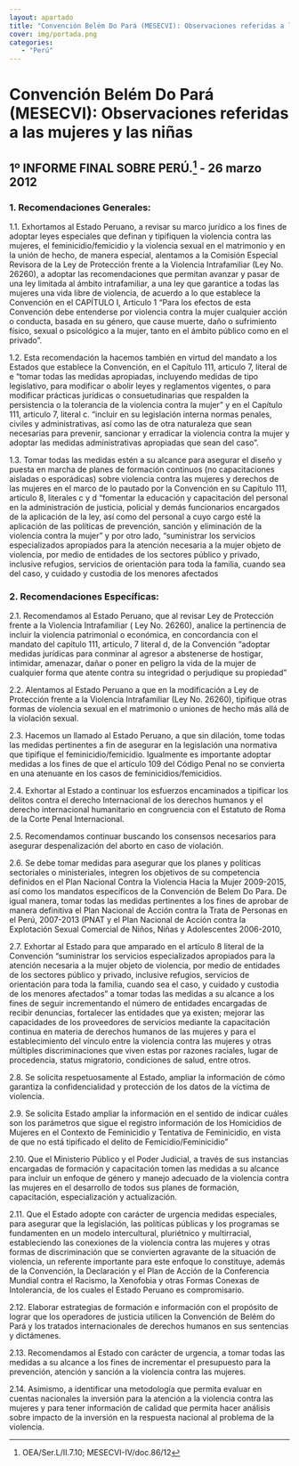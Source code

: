 ```yaml
---
layout: apartado
title: "Convención Belém Do Pará (MESECVI): Observaciones referidas a las mujeres y las niñas"
cover: img/portada.png
categories:
   - "Perú"
---
```

# Convención Belém Do Pará (MESECVI): Observaciones referidas a las mujeres y las niñas


## 1º INFORME FINAL SOBRE PERÚ.[^778] - 26 marzo 2012

### 1. Recomendaciones Generales:

1.1. Exhortamos al Estado Peruano, a revisar su marco jurídico a los fines
de adoptar leyes especiales que definan y tipifiquen la violencia contra
las mujeres, el feminicidio/femicidio y la violencia sexual en el
matrimonio y en la unión de hecho, de manera especial, alentamos a la
Comisión Especial Revisora de la Ley de Protección frente a la Violencia
Intrafamiliar (Ley No. 26260), a adoptar las recomendaciones que permitan
avanzar y pasar de una ley limitada al ámbito intrafamiliar, a una ley que
garantice a todas las mujeres una vida libre de violencia, de acuerdo a lo
que establece la Convención en el CAPÍTULO I, Articulo 1 “Para los efectos
de esta Convención debe entenderse por violencia contra la mujer cualquier
acción o conducta, basada en su género, que cause muerte, daño o
sufrimiento físico, sexual o psicológico a la mujer, tanto en el ámbito
público como en el privado”.

1.2. Esta recomendación la hacemos también en virtud del mandato a los
Estados que establece la Convención, en el Capítulo 111, articulo 7,
literal de e “tomar todas las medidas apropiadas, incluyendo medidas de
tipo legislativo, para modificar o abolir leyes y reglamentos vigentes, o
para modificar prácticas jurídicas o consuetudinarias que respalden la
persistencia o la tolerancia de la violencia contra la mujer” y en el
Capítulo 111, articulo 7, literal c. “incluir en su legislación interna
normas penales, civiles y administrativas, así como las de otra naturaleza
que sean necesarias para prevenir, sancionar y erradicar la violencia
contra la mujer y adoptar las medidas administrativas apropiadas que sean
del caso”.

1.3. Tomar todas las medidas estén a su alcance para asegurar el diseño y
puesta en marcha de planes de formación continuos (no capacitaciones
aisladas o esporádicas) sobre violencia contra las mujeres y derechos de
las mujeres en el marco de lo pautado por la Convención en su Capítulo 111,
articulo 8, literales c y d “fomentar la educación y capacitación del
personal en la administración de justicia, policial y demás funcionarios
encargados de la aplicación de la ley, así como del personal a cuyo cargo
esté la aplicación de las políticas de prevención, sanción y eliminación de
la violencia contra la mujer” y por otro lado, “suministrar los servicios
especializados apropiados para la atención necesaria a la mujer objeto de
violencia, por medio de entidades de los sectores público y privado,
inclusive refugios, servicios de orientación para toda la familia, cuando
sea del caso, y cuidado y custodia de los menores afectados

### 2. Recomendaciones Específicas:

2.1. Recomendamos al Estado Peruano, que al revisar Ley de Protección
frente a la Violencia Intrafamiliar ( Ley No. 26260), analice la
pertinencia de incluir la violencia patrimonial o económica, en
concordancia con el mandato del capítulo 111, articulo, 7 literal d, de la
Convención “adoptar medidas jurídicas para conminar al agresor a abstenerse
de hostigar, intimidar, amenazar, dañar o poner en peligro la vida de la
mujer de cualquier forma que atente contra su integridad o perjudique su
propiedad”

2.2. Alentamos al Estado Peruano a que en la modificación a Ley de
Protección frente a la Violencia Intrafamiliar (Ley No. 26260), tipifique
otras formas de violencia sexual en el matrimonio o uniones de hecho más
allá de la violación sexual.

2.3. Hacemos un llamado al Estado Peruano, a que sin dilación, tome todas
las medidas pertinentes a fin de asegurar en la legislación una normativa
que tipifique el feminicidio/femicidio. Igualmente es importante adoptar
medidas a los fines de que el artículo 109 del Código Penal no se convierta
en una atenuante en los casos de feminicidios/femicidios.

2.4. Exhortar al Estado a continuar los esfuerzos encaminados a tipificar
los delitos contra el derecho Internacional de los derechos humanos y el
derecho internacional humanitario en congruencia con el Estatuto de Roma de
la Corte Penal Internacional.

2.5. Recomendamos continuar buscando los consensos necesarios para asegurar
despenalización del aborto en caso de violación.

2.6. Se debe tomar medidas para asegurar que los planes y políticas
sectoriales o ministeriales, integren los objetivos de su competencia
definidos en el Plan Nacional Contra la Violencia Hacia la Mujer 2009-2015,
así como los mandatos específicos de la Convención de Belem Do Para. De
igual manera, tomar todas las medidas pertinentes a los fines de aprobar de
manera definitiva el Plan Nacional de Acción contra la Trata de Personas en
el Perú, 2007-2013 (PNAT y el Plan Nacional de Acción contra la Explotación
Sexual Comercial de Niños, Niñas y Adolescentes 2006-2010,

2.7. Exhortar al Estado para que amparado en el artículo 8 literal de la
Convención “suministrar los servicios especializados apropiados para la
atención necesaria a la mujer objeto de violencia, por medio de entidades
de los sectores público y privado, inclusive refugios, servicios de
orientación para toda la familia, cuando sea el caso, y cuidado y custodia
de los menores afectados” a tomar todas las medidas a su alcance a los
fines de seguir incrementando el número de entidades encargadas de recibir
denuncias, fortalecer las entidades que ya existen; mejorar las capacidades
de los proveedores de servicios mediante la capacitación continua en
materia de derechos humanos de las mujeres y para el establecimiento del
vínculo entre la violencia contra las mujeres y otras múltiples
discriminaciones que viven estas por razones raciales, lugar de
procedencia, status migratorio, condiciones de salud, entre otros.

2.8. Se solicita respetuosamente al Estado, ampliar la información de cómo
garantiza la confidencialidad y protección de los datos de la víctima de
violencia.

2.9. Se solicita Estado ampliar la información en el sentido de indicar
cuáles son los parámetros que sigue el registro información de los
Homicidios de Mujeres en el Contexto de Feminicidio y Tentativa de
Feminicidio, en vista de que no está tipificado el delito de
Femicidio/Feminicidio”

2.10. Que el Ministerio Público y el Poder Judicial, a través de sus
instancias encargadas de formación y capacitación tomen las medidas a su
alcance para incluir un enfoque de género y manejo adecuado de la violencia
contra las mujeres en el desarrollo de todos sus planes de formación,
capacitación, especialización y actualización.

2.11. Que el Estado adopte con carácter de urgencia medidas especiales,
para asegurar que la legislación, las políticas públicas y los programas se
fundamenten en un modelo intercultural, pluriétnico y multirracial,
estableciendo las conexiones de la violencia contra las mujeres y otras
formas de discriminación que se convierten agravante de la situación de
violencia, un referente importante para este enfoque lo constituye, además
de la Convención, la Declaración y el Plan de Acción de la Conferencia
Mundial contra el Racismo, la Xenofobia y otras Formas Conexas de
Intolerancia, de los cuales el Estado Peruano es compromisario.

2.12. Elaborar estrategias de formación e información con el propósito de
lograr que los operadores de justicia utilicen la Convención de Belém do
Pará y los tratados internacionales de derechos humanos en sus sentencias y
dictámenes.

2.13. Recomendamos al Estado con carácter de urgencia, a tomar todas las
medidas a su alcance a los fines de incrementar el presupuesto para la
prevención, atención y sanción a la violencia contra las mujeres.

2.14. Asimismo, a identificar una metodología que permita evaluar en
cuentas nacionales la inversión para la atención a la violencia contra las
mujeres y para tener información de calidad que permita hacer análisis
sobre impacto de la inversión en la respuesta nacional al problema de la
violencia.

[^778]: OEA/Ser.L/II.7.10; MESECVI-IV/doc.86/12
